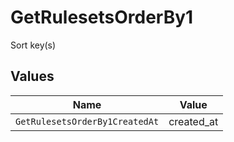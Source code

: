 # GetRulesetsOrderBy1

Sort key(s)


## Values

| Name                           | Value                          |
| ------------------------------ | ------------------------------ |
| `GetRulesetsOrderBy1CreatedAt` | created_at                     |